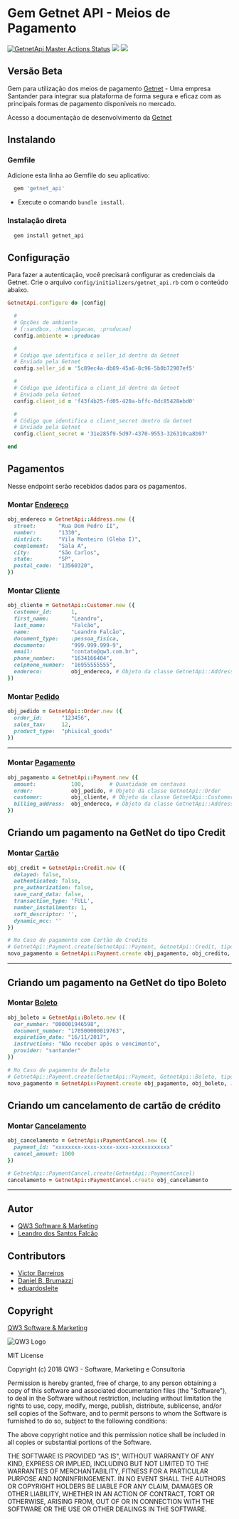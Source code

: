 # Gem Getnet API - Meios de Pagamento
[![GetnetApi Master Actions Status](https://github.com/minestore/getnet_api/workflows/Ruby/badge.svg)](https://github.com/keviinlouis/financial-backend/actions)
<a href="https://codeclimate.com/github/minestore/getnet_api/maintainability"><img src="https://api.codeclimate.com/v1/badges/779e36dcfce7e558f24b/maintainability" /></a>
<a href="https://codeclimate.com/github/minestore/getnet_api/test_coverage"><img src="https://api.codeclimate.com/v1/badges/779e36dcfce7e558f24b/test_coverage" /></a>

## Versão Beta

Gem para utilização dos meios de pagamento [Getnet](https://site.getnet.com.br/) - Uma empresa Santander para integrar sua plataforma de forma segura e eficaz com as principais formas de pagamento disponíveis no mercado.

Acesso a documentação de desenvolvimento da [Getnet](https://developers.getnet.com.br/)

## Instalando

### Gemfile

Adicione esta linha ao Gemfile do seu aplicativo:

```ruby
  gem 'getnet_api'
```

 - Execute o comando `bundle install`.

### Instalação direta

```ruby
  gem install getnet_api
```

## Configuração

Para fazer a autenticação, você precisará configurar as credenciais da Getnet. Crie o arquivo `config/initializers/getnet_api.rb` com o conteúdo abaixo.

```ruby
GetnetApi.configure do |config|

  #
  # Opções de ambiente
  # [:sandbox, :homologacao, :producao]
  config.ambiente = :producao

  #
  # Código que identifica o seller_id dentro da Getnet
  # Enviado pela Getnet
  config.seller_id = '5c89ec4a-db89-45a6-8c96-5b0b72907ef5' 

  #
  # Código que identifica o client_id dentro da Getnet
  # Enviado pela Getnet
  config.client_id = 'f43f4b25-fd05-420a-bffc-0dc85428ebd0'

  #
  # Código que identifica o client_secret dentro da Getnet
  # Enviado pela Getnet
  config.client_secret = '31e285f9-5d97-4370-9553-326310ca8b97'

end
```

## Pagamentos

Nesse endpoint serão recebidos dados para os pagamentos.


### Montar [Endereço](https://www.rubydoc.info/gems/getnet_api/GetnetApi/Address)

```ruby
obj_endereco = GetnetApi::Address.new ({
  street:       "Rua Dom Pedro II",
  number:       "1330",
  district:     "Vila Monteiro (Gleba I)",
  complement:   "Sala A",
  city:         "São Carlos",
  state:        "SP",
  postal_code:  "13560320",
})
```

### Montar [Cliente](https://www.rubydoc.info/gems/getnet_api/GetnetApi/Customer)

```ruby
obj_cliente = GetnetApi::Customer.new ({
  customer_id:      1,
  first_name:       "Leandro",
  last_name:        "Falcão",
  name:             "Leandro Falcão",
  document_type:    :pessoa_fisica,
  documento:        "999.999.999-9",
  email:            "contato@qw3.com.br",
  phone_number:     "1634166404",
  celphone_number:  "16955555555",
  endereco:         obj_endereco, # Objeto da classe GetnetApi::Address
})
```

### Montar [Pedido](https://www.rubydoc.info/gems/getnet_api/GetnetApi/Order)

```ruby
obj_pedido = GetnetApi::Order.new ({
  order_id:      "123456",
  sales_tax:     12,
  product_type:  "phisical_goods"
})
```

---

### Montar [Pagamento](https://www.rubydoc.info/gems/getnet_api/GetnetApi/Payment)

```ruby
obj_pagamento = GetnetApi::Payment.new ({
  amount:           100,        # Quantidade em centavos
  order:            obj_pedido, # Objeto da classe GetnetApi::Order
  customer:         obj_cliente, # Objeto da classe GetnetApi::Customer
  billing_address:  obj_endereco, # Objeto da classe GetnetApi::Address
})
```
## Criando um pagamento na GetNet do tipo Credit

### Montar [Cartão](https://www.rubydoc.info/gems/getnet_api/GetnetApi/Credit)

```ruby
obj_credit = GetnetApi::Credit.new ({
  delayed: false,
  authenticated: false,
  pre_authorization: false,
  save_card_data: false,
  transaction_type: 'FULL',
  number_installments: 1,
  soft_descriptor: '',
  dynamic_mcc: ''
})
```

```ruby
# No Caso de pagamento com Cartão de Credito
# GetnetApi::Payment.create(GetnetApi::Payment, GetnetApi::Credit, tipo)
novo_pagamento = GetnetApi::Payment.create obj_pagamento, obj_credito, :credit
```

---

## Criando um pagamento na GetNet do tipo Boleto

### Montar [Boleto](https://www.rubydoc.info/gems/getnet_api/GetnetApi/Boleto)

```ruby
obj_boleto = GetnetApi::Boleto.new ({
  our_number: "000001946598",
  document_number: "170500000019763",
  expiration_date: "16/11/2017",
  instructions: "Não receber após o vencimento",
  provider: "santander"
})
```

```ruby
# No Caso de pagamento de Boleto
# GetnetApi::Payment.create(GetnetApi::Payment, GetnetApi::Boleto, tipo)
novo_pagamento = GetnetApi::Payment.create obj_pagamento, obj_boleto, :boleto
```

## Criando um cancelamento de cartão de crédito

### Montar [Cancelamento](https://www.rubydoc.info/gems/getnet_api/GetnetApi/PaymentCancel)
```ruby
obj_cancelamento = GetnetApi::PaymentCancel.new ({
  payment_id: "xxxxxxxx-xxxx-xxxx-xxxx-xxxxxxxxxxxx"
  cancel_amount: 1000
})

# GetnetApi::PaymentCancel.create(GetnetApi::PaymentCancel)
cancelamento = GetnetApi::PaymentCancel.create obj_cancelamento
```

---


## Autor

- [QW3 Software & Marketing](http://qw3.com.br)
- [Leandro dos Santos Falcão](https://www.linkedin.com/in/lsfalcao)

## Contributors

- [Victor Barreiros](www.linkedin.com/in/victor-barreiros)
- [Daniel B. Brumazzi](https://www.linkedin.com/in/daniel-brumazzi-2153707b/)
- [eduardosleite](https://github.com/eduardosleite)

## Copyright

[QW3 Software & Marketing](http://qw3.com.br)

![QW3 Logo](http://qw3.com.br/qw3_logo.png)

MIT License

Copyright (c) 2018 QW3 - Software, Marketing e Consultoria

Permission is hereby granted, free of charge, to any person obtaining a copy
of this software and associated documentation files (the "Software"), to deal
in the Software without restriction, including without limitation the rights
to use, copy, modify, merge, publish, distribute, sublicense, and/or sell
copies of the Software, and to permit persons to whom the Software is
furnished to do so, subject to the following conditions:

The above copyright notice and this permission notice shall be included in all
copies or substantial portions of the Software.

THE SOFTWARE IS PROVIDED "AS IS", WITHOUT WARRANTY OF ANY KIND, EXPRESS OR
IMPLIED, INCLUDING BUT NOT LIMITED TO THE WARRANTIES OF MERCHANTABILITY,
FITNESS FOR A PARTICULAR PURPOSE AND NONINFRINGEMENT. IN NO EVENT SHALL THE
AUTHORS OR COPYRIGHT HOLDERS BE LIABLE FOR ANY CLAIM, DAMAGES OR OTHER
LIABILITY, WHETHER IN AN ACTION OF CONTRACT, TORT OR OTHERWISE, ARISING FROM,
OUT OF OR IN CONNECTION WITH THE SOFTWARE OR THE USE OR OTHER DEALINGS IN THE
SOFTWARE.
